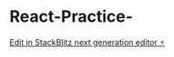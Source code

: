 # React-Practice-

[Edit in StackBlitz next generation editor ⚡️](https://stackblitz.com/~/github.com/ANU-2524/React-Practice-)